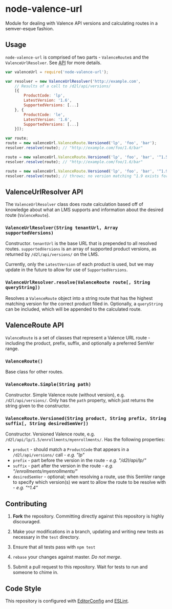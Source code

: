 # node-valence-url

Module for dealing with Valence API versions and calculating routes in a semver-esque fashion.

## Usage

`node-valence-url` is comprised of two parts - `ValenceRoute`s and the `ValenceUrlResolver`. See [API](#API) for more details.

```js
var valenceUrl = require('node-valence-url');

var resolver = new ValenceUrlResolver('http://example.com',
	// Results of a call to /d2l/api/versions/
	[{
		ProductCode: 'lp',
		LatestVersion: '1.6',
		SupportedVersions: [...]
	}, {
		ProductCode: 'le',
		LatestVersion: '1.6',
		SupportedVersions: [...]
	}]);

var route;
route = new valenceUrl.ValenceRoute.Versioned('lp', 'foo', 'bar');
resolver.resolve(route); // "http://example.com/foo/1.6/bar"

route = new valenceUrl.ValenceRoute.Versioned('lp', 'foo', 'bar', '^1.5');
resolver.resolve(route); // "http://example.com/foo/1.6/bar"

route = new valenceUrl.ValenceRoute.Versioned('lp', 'foo', 'bar', '^1.9');
resolver.resolve(route); // throws; no version matching ^1.9 exists for lp
```

## ValenceUrlResolver API

The `ValenceUrlResolver` class does route calculation based off of knowledge about what an LMS supports and information about the desired route (`ValenceRoute`).

### `ValenceUrlResolver(String tenantUrl, Array supportedVersions)`

Constructor. `tenantUrl` is the base URL that is prepended to all resolved routes. `supportedVersions` is an array of supported product versions, as returned by `/d2l/api/versions/` on the LMS.

Currently, only the `LatestVersion` of each product is used, but we may update in the future to allow for use of `SupportedVersions`.

### `ValenceUrlResolver.resolve(ValenceRoute route[, String queryString])`

Resolves a `ValenceRoute` object into a string route that has the highest matching version for the correct product filled in. Optionally, a `queryString` can be included, which will be appended to the calculated route.

## ValenceRoute API

`ValenceRoute` is a set of classes that represent a Valence URL route - including the product, prefix, suffix, and optionally a preferred SemVer range.

### `ValenceRoute()`

Base class for other routes.

### `ValenceRoute.Simple(String path)`

Constructor. Simple Valence route (without version), e.g. `/d2l/api/versions/`. Only has the `path` property, which just returns the string given to the constructor.

### `ValenceRoute.Versioned(String product, String prefix, String suffix[, String desiredSemVer])`

Constructor. Versioned Valence route, e.g. `/d2l/api/lp/1.5/enrollments/myenrollments/`. Has the following properties:

* `product` - should match a `ProductCode` that appears in a `/d2l/api/versions/` call - _e.g. "lp"_
* `prefix` - part before the version in the route - _e.g. "/d2l/api/lp/"_
* `suffix` - part after the version in the route - _e.g. "/enrollments/myenrollments/"_
* `desiredSemVer` - optional; when resolving a route, use this SemVer range to specify which version(s) we want to allow the route to be resolve with - _e.g. "^1.4"_

## Contributing

1. **Fork** the repository. Committing directly against this repository is highly discouraged.

2. Make your modifications in a branch, updating and writing new tests as necessary in the `test` directory.

3. Ensure that all tests pass with `npm test`

4. `rebase` your changes against master. *Do not merge*.

5. Submit a pull request to this repository. Wait for tests to run and someone to chime in.

## Code Style

This repository is configured with [EditorConfig][EditorConfig] and [ESLint][ESLint].

[EditorConfig]: http://editorconfig.org/
[ESLint]: http://eslint.org/
